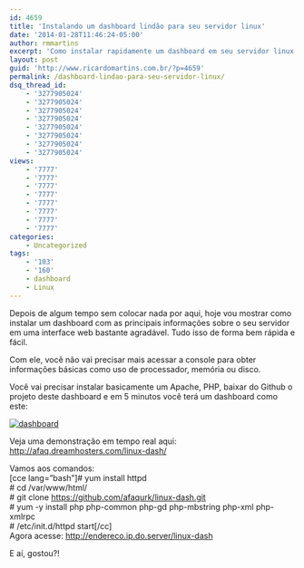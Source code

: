 ```yaml
---
id: 4659
title: 'Instalando um dashboard lindão para seu servidor linux'
date: '2014-01-28T11:46:24-05:00'
author: rmmartins
excerpt: 'Como instalar rapidamente um dashboard em seu servidor linux. '
layout: post
guid: 'http://www.ricardomartins.com.br/?p=4659'
permalink: /dashboard-lindao-para-seu-servidor-linux/
dsq_thread_id:
    - '3277905024'
    - '3277905024'
    - '3277905024'
    - '3277905024'
    - '3277905024'
    - '3277905024'
    - '3277905024'
    - '3277905024'
views:
    - '7777'
    - '7777'
    - '7777'
    - '7777'
    - '7777'
    - '7777'
    - '7777'
    - '7777'
categories:
    - Uncategorized
tags:
    - '103'
    - '160'
    - dashboard
    - Linux
---
```


Depois de algum tempo sem colocar nada por aqui, hoje vou mostrar como instalar um dashboard com as principais informações sobre o seu servidor em uma interface web bastante agradável. Tudo isso de forma bem rápida e fácil.

Com ele, você não vai precisar mais acessar a console para obter informações básicas como uso de processador, memória ou disco.

Você vai precisar instalar basicamente um Apache, PHP, baixar do Github o projeto deste dashboard e em 5 minutos você terá um dashboard como este:

[![dashboard](http://ricardomartins.com.br/media/Screen-Shot-2014-01-28-at-11.09.031.png)](http://sledge.boo-box.com/list/page/ZGFzaGJvYXJkXyMjX2Jhcl8jI190YWdnaW5nLXRvb2wtd3BfIyNfMTUxMjY4OQ==-64)

Veja uma demonstração em tempo real aqui: <http://afaq.dreamhosters.com/linux-dash/>

Vamos aos comandos:  
\[cce lang=”bash”\]# yum install httpd  
\# cd /var/www/html/  
\# git clone https://github.com/afaqurk/linux-dash.git  
\# yum -y install php php-common php-gd php-mbstring php-xml php-xmlrpc  
\# /etc/init.d/httpd start\[/cc\]  
Agora acesse: http://endereco.ip.do.server/linux-dash

E aí, gostou?!